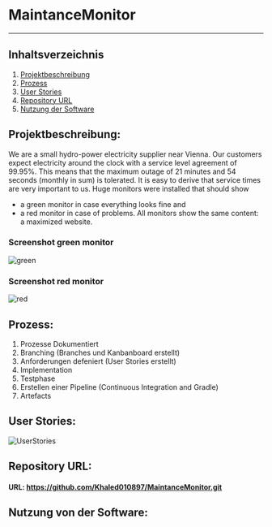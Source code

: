 # MaintanceMonitor
***
## Inhaltsverzeichnis
1. [Projektbeschreibung](#Projektbeschreibung)
2. [Prozess](#Prozess)
3. [User Stories](#UserStories)
4. [Repository URL](#RepositoryURL)
5. [Nutzung der Software](#NutzungDerSoftware)

## Projektbeschreibung:
We are a small hydro-power electricity supplier near Vienna. Our customers expect electricity 
around the clock with a service level agreement of 99.95%. This means that the maximum 
outage of 21 minutes and 54 seconds (monthly in sum) is tolerated. It is easy to derive that 
service times are very important to us. Huge monitors were installed that should show

* a green monitor in case everything looks fine and
* a red monitor in case of problems.
All monitors show the same content: a maximized website.

### Screenshot green monitor
![green](https://user-images.githubusercontent.com/31740404/203803493-00285254-dcb4-4ff8-94a2-b30f4815d814.png)

### Screenshot red monitor
![red](https://user-images.githubusercontent.com/31740404/203803825-5e5f032c-d194-4bc4-bf49-15ad300a6e6c.png)


## Prozess:
1. Prozesse Dokumentiert
2. Branching (Branches und Kanbanboard erstellt)
3. Anforderungen defeniert (User Stories erstellt)
4. Implementation
5. Testphase
6. Erstellen einer Pipeline (Continuous Integration and Gradle)
7. Artefacts

## User Stories:
![UserStories](https://user-images.githubusercontent.com/31740404/203805321-c4466343-6ee0-4279-81f9-c9d9fb26c11d.JPG)


## Repository URL:

#### URL: https://github.com/Khaled010897/MaintanceMonitor.git


## Nutzung von der Software:



